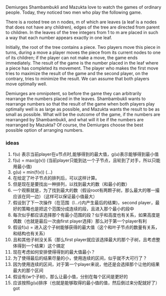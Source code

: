Demiurges Shambambukli and Mazukta love to watch the games of ordinary people. Today, they noticed two men who play the following game.

There is a rooted tree on n nodes, m of which are leaves (a leaf is a nodes that does not have any children), edges of the tree are directed from parent to children. In the leaves of the tree integers from 1 to m are placed in such a way that each number appears exactly in one leaf.

Initially, the root of the tree contains a piece. Two players move this piece in turns, during a move a player moves the piece from its current nodes to one of its children; if the player can not make a move, the game ends immediately. The result of the game is the number placed in the leaf where a piece has completed its movement. The player who makes the first move tries to maximize the result of the game and the second player, on the contrary, tries to minimize the result. We can assume that both players move optimally well.

Demiurges are omnipotent, so before the game they can arbitrarily rearrange the numbers placed in the leaves. Shambambukli wants to rearrange numbers so that the result of the game when both players play optimally well is as large as possible, and Mazukta wants the result to be as small as possible. What will be the outcome of the game, if the numbers are rearranged by Shambambukli, and what will it be if the numbers are rearranged by Mazukta? Of course, the Demiurges choose the best possible option of arranging numbers.

### ideas
1. f(u) 表示当前player在u节点时,能够得到的最大值，g(u)表示能够得到最小值
2. f(u) = max(g(v)) (当前player只能到达一个子节点，且轮到了对手，所以只能用最小值)
3. g(u) = min(f(v)) (...)
4. 在给定了叶子节点的排列后，可以这样计算。
5. 但是现在是要找出一种排列，以找到最大的数（和最小的数）
6. 一个观察就是，为了找到最大的数（假设root有两颗子树，那么最大的哪一撮应该在同一边）（这样可以保证最小值最大）
7. 假设到了下一次操作（在范围（l...r)内产生最后的结果)，second player，最好的策略也是把这个范围分成连续的段，且进入那个最小的段中
8. 每次似乎都应该选择那个有最小范围的段？似乎和高度也有关系，如果高度是偶数（也就是最后一次由first player选择）那么对于第一个player有利
9. 假设f(u) = 进入这个子树能够获得的最大值（这个和叶子节点的数量有关系，和结构也有关系）
10. 且和其他子树没关系（那么first player就应该选择最大的那个子树，且考虑整体得到一个结果）这个搞定
11. 现在考虑如何安排使得得到的最大值最小？
12. 为了使得最后的结果尽量的小，使用连续的区间，似乎就不大可行了？
13. 因为使用连续的区间，对于第一个player来说，他还是会选择那个让他的结果最大的那个区间
14. 假设有(w个子树)，那么让最小值，分别在每个区间是更好的
15. 应该按照g(u)排序（也就是能够取得的最小值的值，然后倒过来分配就好了）got